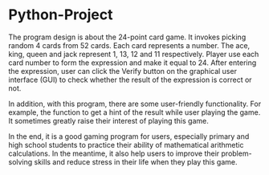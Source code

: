 # Python-Project

The program design is about the 24-point card game. It invokes picking random 4 cards from 52 cards. Each card represents a number. The ace, king, queen and jack represent 1, 13, 12 and 11 respectively. Player use each card number to form the expression and make it equal to 24. After entering the expression, user can click the Verify button on the graphical user interface (GUI) to check whether the result of the expression is correct or not.

In addition, with this program, there are some user-friendly functionality. For example, the function to get a hint of the result while user playing the game. It sometimes greatly raise their interest of playing this game.

In the end, it is a good gaming program for users, especially primary and high school students to practice their ability of mathematical arithmetic calculations. In the meantime, it also help users to improve their problem-solving skills and reduce stress in their life when they play this game. 

